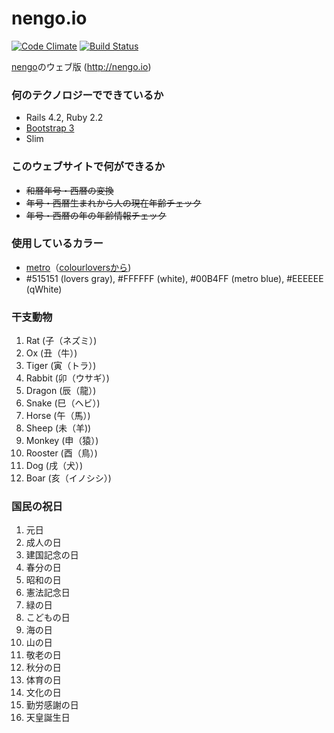 nengo.io
=======

[![Code Climate](https://codeclimate.com/github/etdev/nengo.io/badges/gpa.svg)](https://codeclimate.com/github/etdev/nengo.io) [![Build Status](https://circleci.com/gh/etdev/nengo.io.png?style=shield)](https://circleci.com/etdev/nengo.io)

[nengo](https://github.com/gazayas/nengo)のウェブ版 (http://nengo.io)

### 何のテクノロジーでできているか
* Rails 4.2, Ruby 2.2
* [Bootstrap 3](http://getbootstrap.com/)
* Slim

### このウェブサイトで何ができるか
* ~~和暦年号・西暦の変換~~
* ~~年号・西暦生まれから人の現在年齢チェック~~
* ~~年号・西暦の年の年齢情報チェック~~

### 使用しているカラー
* [metro](http://www.colourlovers.com/palette/1/metro)（[colourloversから](http://www.colourlovers.com/))
* #515151 (lovers gray), #FFFFFF (white), #00B4FF (metro blue), #EEEEEE (qWhite)

### 干支動物
1. Rat (子（ネズミ）)
2. Ox (丑（牛）)
3. Tiger (寅（トラ）)
4. Rabbit (卯（ウサギ）)
5. Dragon (辰（龍）)
6. Snake (巳（ヘビ）)
7. Horse (午（馬）)
8. Sheep (未（羊))
9. Monkey (申（猿）)
10. Rooster (酉（鳥）)
11. Dog (戌（犬）)
12. Boar (亥（イノシシ）)

### 国民の祝日
1. 元日
2. 成人の日
3. 建国記念の日
4. 春分の日
5. 昭和の日
6. 憲法記念日
7. 緑の日
8. こどもの日
9. 海の日
10. 山の日
11. 敬老の日
12. 秋分の日
13. 体育の日
14. 文化の日
15. 勤労感謝の日
16. 天皇誕生日


